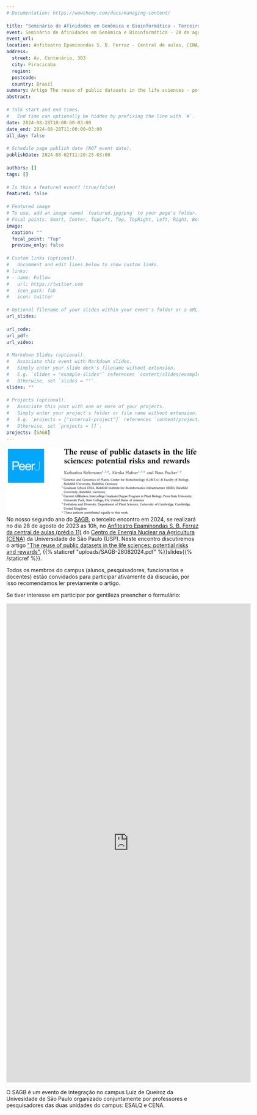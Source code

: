 ```yaml
---
# Documentation: https://wowchemy.com/docs/managing-content/

title: "Seminário de Afinidades em Genômica e Bioinformática - Terceiro encontro de 2024"
event: Seminário de Afinidades em Genômica e Bioinformática - 28 de agosto de 2024
event_url:
location: Anfiteatro Epaminondas S. B. Ferraz - Central de aulas, CENA/USP
address:
  street: Av. Centenário, 303
  city: Piracicaba
  region:
  postcode:
  country: Brasil
summary: Artigo The reuse of public datasets in the life sciences - potential risks and rewards
abstract:

# Talk start and end times.
#   End time can optionally be hidden by prefixing the line with `#`.
date: 2024-08-28T10:00:00-03:00
date_end: 2024-08-28T11:00:00-03:00
all_day: false

# Schedule page publish date (NOT event date).
publishDate: 2024-08-02T11:20:25-03:00

authors: []
tags: []

# Is this a featured event? (true/false)
featured: false

# Featured image
# To use, add an image named `featured.jpg/png` to your page's folder. 
# Focal points: Smart, Center, TopLeft, Top, TopRight, Left, Right, BottomLeft, Bottom, BottomRight.
image:
  caption: ""
  focal_point: "Top"
  preview_only: false

# Custom links (optional).
#   Uncomment and edit lines below to show custom links.
# links:
# - name: Follow
#   url: https://twitter.com
#   icon_pack: fab
#   icon: twitter

# Optional filename of your slides within your event's folder or a URL.
url_slides:

url_code:
url_pdf:
url_video:

# Markdown Slides (optional).
#   Associate this event with Markdown slides.
#   Simply enter your slide deck's filename without extension.
#   E.g. `slides = "example-slides"` references `content/slides/example-slides.md`.
#   Otherwise, set `slides = ""`.
slides: ""

# Projects (optional).
#   Associate this post with one or more of your projects.
#   Simply enter your project's folder or file name without extension.
#   E.g. `projects = ["internal-project"]` references `content/project/deep-learning/index.md`.
#   Otherwise, set `projects = []`.
projects: [SAGB]
---
```


![The reuse of public datasets in the life sciences: potential risks and rewards](paper.png "The reuse of public datasets in the life sciences: potential risks and rewards")
No nosso segundo ano do [SAGB](https://labbces.netlify.app/project/sagb/), o terceiro encontro em 2024, se realizará no dia 28 de agosto de 2023 as 10h, no [Anfiteatro Epaminondas S. B. Ferraz da central de aulas (prédio 11)](http://www.cena.usp.br/images/croqui_cena.pdf) do [Centro de Energia Nuclear na Agricultura (CENA)](https://goo.gl/maps/FrKPachXUcgeNt7j8) da Universidade de São Paulo (USP). Neste encontro discutiremos o artigo ["The reuse of public datasets in the life sciences: potential risks and rewards"](https://peerj.com/articles/9954/), {{% staticref "uploads/SAGB-28082024.pdf" %}}slides{{% /staticref %}}.

Todos os membros do campus (alunos, pesquisadores, funcionarios e docentes) estão convidados para participar ativamente da discucão, por isso recomendamos ler previamente o artigo.

Se tiver interesse em participar por gentileza preencher o formulário:

<iframe src="https://docs.google.com/forms/d/e/1FAIpQLSdZd8i0PWfHw9XlmNakbmkmnA_xphPtiQrO13zy2gRzjSLQWA/viewform?embedded=true" width="640" height="1252" frameborder="0" marginheight="0" marginwidth="0">Carregando…</iframe>

O SAGB é um evento de integração no campus Luiz de Queiroz da Univesidade de São Paulo organizado conjuntamente por professores e pesquisadores das duas unidades do campus: ESALQ e CENA.

